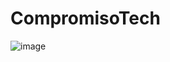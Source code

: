 # CompromisoTech
![image](https://github.com/pipevera/CompromisoTech/assets/30265690/1691000b-8a7a-4f92-9af7-74c65e07eb00)
